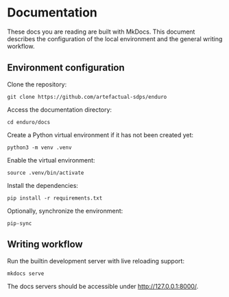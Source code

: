# Documentation

These docs you are reading are built with MkDocs. This document describes the
configuration of the local environment and the general writing workflow.

## Environment configuration

Clone the repository:

    git clone https://github.com/artefactual-sdps/enduro

Access the documentation directory:

    cd enduro/docs

Create a Python virtual environment if it has not been created yet:

    python3 -m venv .venv

Enable the virtual environment:

    source .venv/bin/activate

Install the dependencies:

    pip install -r requirements.txt

Optionally, synchronize the environment:

    pip-sync

## Writing workflow

Run the builtin development server with live reloading support:

    mkdocs serve

The docs servers should be accessible under http://127.0.0.1:8000/.
